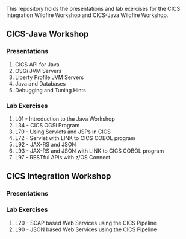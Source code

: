 This repository holds the presentations and lab exercises for the CICS Integration Wildfire Workshop and CICS-Java Wildfire Workshop.

## CICS-Java Workshop
### Presentations
1. CICS API for Java
2. OSGi JVM Servers
3. Liberty Profile JVM Servers
4. Java and Databases
5. Debugging and Tuning Hints
### Lab Exercises
1. L01 - Introduction to the Java Workshop
2. L34 - CICS OGSi Program
3. L70 - Using Servlets and JSPs in CICS
4. L72 - Servlet with LINK to CICS COBOL program
5. L92 - JAX-RS and JSON
6. L93 - JAX-RS and JSON with LINK to CICS COBOL program
7. L97 - RESTful APIs with z/OS Connect

## CICS Integration Workshop
### Presentations
### Lab Exercises
1. L20 - SOAP based Web Services using the CICS Pipeline
2. L90 - JSON based Web Services using the CICS Pipeline
